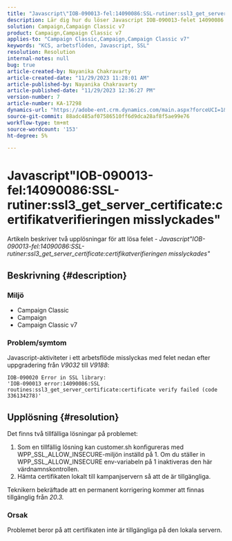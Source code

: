 ```yaml
---
title: "Javascript\"IOB-090013-fel:14090086:SSL-rutiner:ssl3_get_server_certificate:certifikatverifieringen misslyckades\""
description: Lär dig hur du löser Javascript IOB-090013-felet 14090086 SSL-routrarna ssl3_get_server_certificate-verify misslyckades.
solution: Campaign,Campaign Classic v7
product: Campaign,Campaign Classic v7
applies-to: "Campaign Classic,Campaign,Campaign Classic v7"
keywords: "KCS, arbetsflöden, Javascript, SSL"
resolution: Resolution
internal-notes: null
bug: true
article-created-by: Nayanika Chakravarty
article-created-date: "11/29/2023 11:28:01 AM"
article-published-by: Nayanika Chakravarty
article-published-date: "11/29/2023 12:36:27 PM"
version-number: 7
article-number: KA-17298
dynamics-url: "https://adobe-ent.crm.dynamics.com/main.aspx?forceUCI=1&pagetype=entityrecord&etn=knowledgearticle&id=a1576354-aa8e-ee11-8179-6045bd006239"
source-git-commit: 88adc485af07586510ff6d9dca28af8f5ae99e76
workflow-type: tm+mt
source-wordcount: '153'
ht-degree: 5%

---
```


# Javascript&quot;IOB-090013-fel:14090086:SSL-rutiner:ssl3_get_server_certificate:certifikatverifieringen misslyckades&quot;


Artikeln beskriver två upplösningar för att lösa felet - *Javascript&quot;IOB-090013-fel:14090086:SSL-rutiner:ssl3_get_server_certificate:certifikatverifieringen misslyckades&quot;*

## Beskrivning {#description}


### Miljö

- Campaign Classic
- Campaign
- Campaign Classic v7


### Problem/symtom

Javascript-aktiviteter i ett arbetsflöde misslyckas med felet nedan efter uppgradering från *V9032* till *V9188*:


```
IOB-090020 Error in SSL library: 
'IOB-090013 error:14090086:SSL routines:ssl3_get_server_certificate:certificate verify failed (code 336134278)'
```



## Upplösning {#resolution}


Det finns två tillfälliga lösningar på problemet:

1. Som en tillfällig lösning kan customer.sh konfigureras med WPP_SSL_ALLOW_INSECURE-miljön inställd på 1. Om du ställer in WPP_SSL_ALLOW_INSECURE env-variabeln på 1 inaktiveras den här värdnamnskontrollen.
2. Hämta certifikaten lokalt till kampanjservern så att de är tillgängliga.


Teknikern bekräftade att en permanent korrigering kommer att finnas tillgänglig från *20.3.*

### Orsak

Problemet beror på att certifikaten inte är tillgängliga på den lokala servern.
